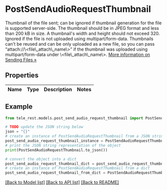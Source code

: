 # PostSendAudioRequestThumbnail

Thumbnail of the file sent; can be ignored if thumbnail generation for the file is supported server-side. The thumbnail should be in JPEG format and less than 200 kB in size. A thumbnail's width and height should not exceed 320. Ignored if the file is not uploaded using multipart/form-data. Thumbnails can't be reused and can be only uploaded as a new file, so you can pass “attach://\\<file\\_attach\\_name\\>” if the thumbnail was uploaded using multipart/form-data under \\<file\\_attach\\_name\\>. [More information on Sending Files »](https://core.telegram.org/bots/api/#sending-files)

## Properties

Name | Type | Description | Notes
------------ | ------------- | ------------- | -------------

## Example

```python
from tele_rest.models.post_send_audio_request_thumbnail import PostSendAudioRequestThumbnail

# TODO update the JSON string below
json = "{}"
# create an instance of PostSendAudioRequestThumbnail from a JSON string
post_send_audio_request_thumbnail_instance = PostSendAudioRequestThumbnail.from_json(json)
# print the JSON string representation of the object
print(PostSendAudioRequestThumbnail.to_json())

# convert the object into a dict
post_send_audio_request_thumbnail_dict = post_send_audio_request_thumbnail_instance.to_dict()
# create an instance of PostSendAudioRequestThumbnail from a dict
post_send_audio_request_thumbnail_from_dict = PostSendAudioRequestThumbnail.from_dict(post_send_audio_request_thumbnail_dict)
```
[[Back to Model list]](../README.md#documentation-for-models) [[Back to API list]](../README.md#documentation-for-api-endpoints) [[Back to README]](../README.md)


